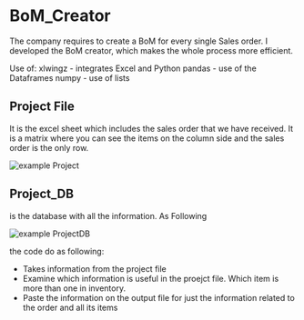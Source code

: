 # BoM_Creator
The company requires to create a BoM for every single Sales order. I developed the BoM creator, which makes the whole process more efficient. 

Use of:
xlwingz - integrates Excel and Python
pandas  - use of the Dataframes
numpy - use of lists

## Project File
It is the excel sheet which includes the sales order that we have received. It is a matrix where you can see the items on the column side and the sales order is the only row.

![example Project](https://user-images.githubusercontent.com/65776444/158789866-9497de59-74f7-43ae-9c80-b1dac636763d.PNG)


## Project_DB 
is the database with all the information. As Following

![example ProjectDB](https://user-images.githubusercontent.com/65776444/158790569-699af570-f183-4ca1-89bc-a56902a11cbe.PNG)

the code do as following:
- Takes information from the project file
- Examine which information is useful in the proejct file. Which item is more than one in inventory.
- Paste the information on the output file for just the information related to the order and all its items 
